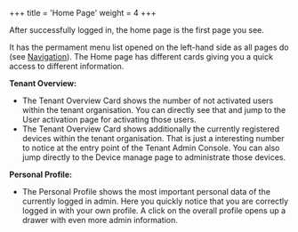 +++
title = 'Home Page'
weight = 4
+++

After successfully logged in, the home page is the first page you see.

It has the permament menu list opened on the left-hand side as all pages do (see [Navigation](/navigation)).
The Home page has different cards giving you a quick access to different information.

**Tenant Overview:** 
- The Tenant Overview Card shows the number of not activated users within the tenant organisation. You can directly see that and jump to the User activation page for activating those users.
- The Tenant Overview Card shows additionally the currently registered devices within the tenant organisation. That is just a interesting number to notice at the entry point of the Tenant Admin Console. You can also jump directly to the Device manage page to administrate those devices.

**Personal Profile:**
- The Personal Profile shows the most important personal data of the currently logged in admin. Here you quickly notice that you are correctly logged in with your own profile. A click on the overall profile opens up a drawer with even more admin information.
